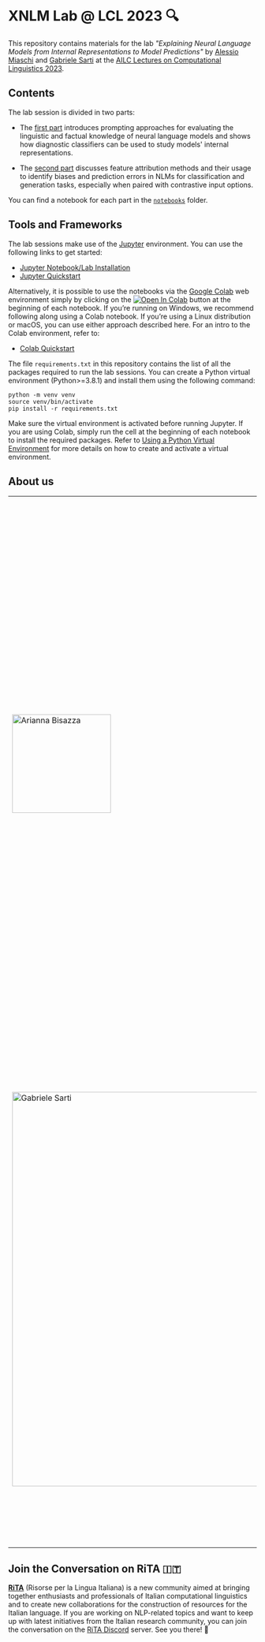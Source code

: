 # XNLM Lab @ LCL 2023 🔍

This repository contains materials for the lab *"Explaining Neural Language Models from Internal Representations to Model Predictions"* by [Alessio Miaschi](https://alemiaschi.github.io/) and [Gabriele Sarti](https://gsarti.com/) at the [AILC Lectures on Computational Linguistics 2023](https://www.ai-lc.it/en/lectures-2/lectures-2023/).

## Contents

The lab session is divided in two parts:

- The [first part](notebooks/1_Prompting_Probing.ipynb) introduces prompting approaches for evaluating the linguistic and factual knowledge of neural language models and shows how diagnostic classifiers can be used to study  models' internal representations.

- The [second part](notebooks/2_Attribution_Contrastive.ipynb) discusses feature attribution methods and their usage to identify biases and prediction errors in NLMs for classification and generation tasks, especially when paired with contrastive input options.

You can find a notebook for each part in the [`notebooks`](notebooks/) folder.

## Tools and Frameworks

The lab sessions make use of the [Jupyter](https://jupyter.org/) environment. You can use the following links to get started:

- [Jupyter Notebook/Lab Installation](https://jupyter.org/install)
- [Jupyter Quickstart](https://docs.jupyter.org/en/latest/running.html)

Alternatively, it is possible to use the notebooks via the [Google Colab](https://colab.research.google.com/) web environment simply by clicking on the [![Open In Colab](https://colab.research.google.com/assets/colab-badge.svg)]() button at the beginning of each notebook. If you’re running on Windows, we recommend following along using a Colab notebook. If you’re using a Linux distribution or macOS, you can use either approach described here. For an intro to the Colab environment, refer to:

- [Colab Quickstart](https://colab.research.google.com/notebooks/intro.ipynb)


The file `requirements.txt` in this repository contains the list of all the packages required to run the lab sessions. You can create a Python virtual environment (Python>=3.8.1) and install them using the following command:


```shell
python -m venv venv
source venv/bin/activate
pip install -r requirements.txt
```

Make sure the virtual environment is activated before running Jupyter. If you are using Colab, simply run the cell at the beginning of each notebook to install the required packages. Refer to [Using a Python Virtual Environment](https://huggingface.co/course/chapter0/1#using-a-python-virtual-environment) for more details on how to create and activate a virtual environment.

## About us

<table>
  <tr>
    <td style="width:100px"><img src="https://www.ai-lc.it/wp-content/uploads/2023/03/Miaschi-200x200.jpg" alt="Arianna Bisazza" style="width:200px"/></td>
      <td>
        <a href="https://alemiaschi.github.io/"><b>Alessio Miaschi</b></a> is a Post Doctoral Researcher at the <a href="http://www.italianlp.it/">ItaliaNLP Lab</a> from the <a href="www.ilc.cnr.it/">Institute for Computational Linguistics “A. Zampolli”</a> (CNR-ILC, Pisa). He received his Ph.D. in Computer Science from the University of Pisa in 2022 with a thesis focused on the definition of techniques for interpreting and understanding the linguistic knowledge implicitly encoded in recent state-of-the-art Neural Language Models. His current research interest mainly focuses on the development and analysis of neural network models for language processing, as well as on the definition of NLP tools for educational applications.
      </td>
  </tr>
  <tr>
    <td style="width:100px"><img src="https://gsarti.com/authors/gsarti/avatar_hu02574c73d8d5cf0c41465216db38be2a_239118_250x250_fill_q90_lanczos_center.jpg" alt="Gabriele Sarti" style="width:800px"/></td>
    <td>
      <a href="https://gsarti.com"><b>Gabriele Sarti</b></a> is a PhD student at the <a href="https://www.rug.nl/research/clcg/research/cl/">Computational Linguistics Group</a> (GroNLP) of the University of Groningen. He is part of the Dutch consortium <a href="https://interpretingdl.github.io/">InDeep</a>, working on interpretability for language generation and neural machine translation. Previously, he worked as a research intern at Amazon Translate NYC, a research scientist at <a href="https://www.aindo.com/">Aindo</a>, and a research assistant at the ItaliaNLP Lab (CNR-ILC, Pisa). His research aims to improve our understanding of generative neural language models’ inner workings, with the ultimate goal of enhancing the controllability and robustness of these systems in human-AI interactions.
    </td>
  </tr>
</table>

## Join the Conversation on RiTA 🇮🇹

**[RiTA](https://github.com/RiTA-nlp)** (Risorse per la Lingua Italiana) is a new community aimed at bringing together enthusiasts and professionals of Italian computational linguistics and to create new collaborations for the construction of resources for the Italian language. If you are working on NLP-related topics and want to keep up with latest initiatives
from the Italian research community, you can join the conversation on the [RiTA Discord](https://discord.gg/NHRCVqjaDM) server. See you there! 🙂
